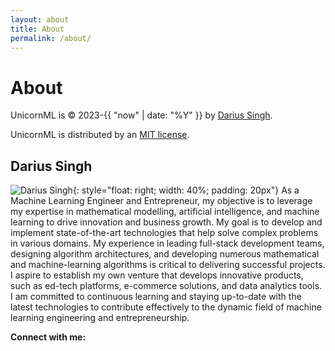 ```yaml
---
layout: about
title: About
permalink: /about/
---
```


<script src="https://kit.fontawesome.com/f4f2659454.js" crossorigin="anonymous"></script>

# About

UnicornML is &copy; 2023-{{ "now" | date: "%Y" }} by [Darius Singh](https://github.com/dariussingh).

UnicornML is distributed by an [MIT license](https://github.com/dariussingh/unicorn-ml/blob/main/LICENSE).

## Darius Singh

![Darius Singh](https://avatars.githubusercontent.com/u/75756866?v=4){: style="float: right; width: 40%; padding: 20px"}
As a Machine Learning Engineer and Entrepreneur, my objective is to leverage my expertise in mathematical modelling, artificial intelligence, and machine learning to drive innovation and business growth. My goal is to develop and implement state-of-the-art technologies that help solve complex problems in various domains. My experience in leading full-stack development teams, designing algorithm architectures, and developing numerous mathematical and machine-learning algorithms is critical to delivering successful projects. I aspire to establish my own venture that develops innovative products, such as ed-tech platforms, e-commerce solutions, and data analytics tools. I am committed to continuous learning and staying up-to-date with the latest technologies to contribute effectively to the dynamic field of machine learning engineering and entrepreneurship.

**Connect with me:** <br>
<a href="https://www.linkedin.com/in/dariussingh/" style="padding-left:10px;"><i class="fa-brands fa-linkedin-in fa-xl"></i></a>
<a href="https://github.com/dariussingh" style="padding-left:20px;"><i class="fa-brands fa-github fa-xl"></i></a>
<a href="mailto:darius2121.ds@gmail.com" style="padding-left:20px;"><i class="fa-solid fa-envelope fa-xl"></i></a>
